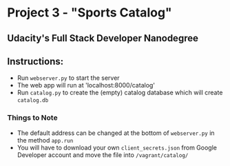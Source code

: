 # Project 3 - "Sports Catalog"
## Udacity's Full Stack Developer Nanodegree

## Instructions:
* Run `webserver.py` to start the server
* The web app will run at 'localhost:8000/catalog'
* Run `catalog.py` to create the (empty) catalog database which will create
`catalog.db`

### Things to Note
* The default address can be changed at the bottom of `webserver.py` in the
method `app.run`
* You will have to download your own `client_secrets.json` from Google Developer
account and move the file into `/vagrant/catalog/`
